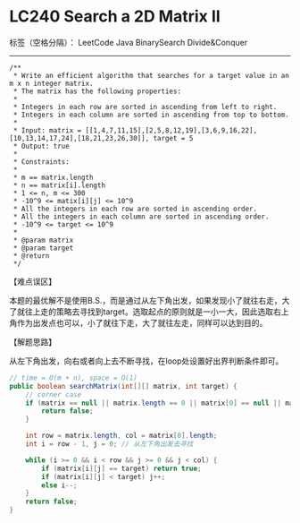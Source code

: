 # LC240 Search a 2D Matrix II
标签（空格分隔）： LeetCode Java BinarySearch Divide&Conquer

---
    /**
     * Write an efficient algorithm that searches for a target value in an m x n integer matrix.
     * The matrix has the following properties:
     *
     * Integers in each row are sorted in ascending from left to right.
     * Integers in each column are sorted in ascending from top to bottom.
     *
     * Input: matrix = [[1,4,7,11,15],[2,5,8,12,19],[3,6,9,16,22],[10,13,14,17,24],[18,21,23,26,30]], target = 5
     * Output: true
     *
     * Constraints:
     *
     * m == matrix.length
     * n == matrix[i].length
     * 1 <= n, m <= 300
     * -10^9 <= matix[i][j] <= 10^9
     * All the integers in each row are sorted in ascending order.
     * All the integers in each column are sorted in ascending order.
     * -10^9 <= target <= 10^9
     *
     * @param matrix
     * @param target
     * @return
     */


【难点误区】

本题的最优解不是使用B.S.，而是通过从左下角出发，如果发现小了就往右走，大了就往上走的策略去寻找到target。选取起点的原则就是一小一大，因此选取右上角作为出发点也可以，小了就往下走，大了就往左走，同样可以达到目的。

【解题思路】

从左下角出发，向右或者向上去不断寻找，在loop处设置好出界判断条件即可。


```java
// time = O(m + n), space = O(1)
public boolean searchMatrix(int[][] matrix, int target) {
    // corner case
    if (matrix == null || matrix.length == 0 || matrix[0] == null || matrix[0].length == 0) {
        return false;
    }

    int row = matrix.length, col = matrix[0].length;
    int i = row - 1, j = 0; // 从左下角出发去寻找

    while (i >= 0 && i < row && j >= 0 && j < col) {
        if (matrix[i][j] == target) return true;
        if (matrix[i][j] < target) j++;
        else i--;
    }
    return false;
}   
```
